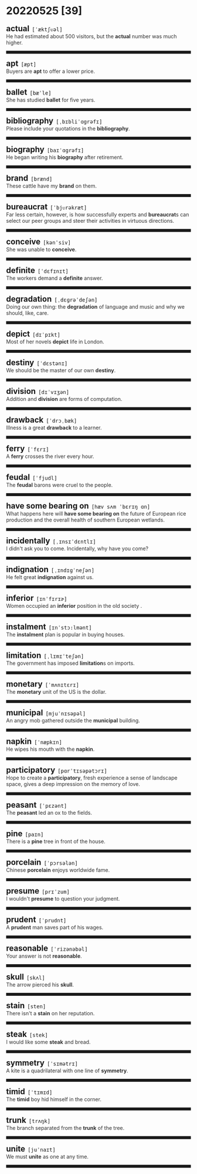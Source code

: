 <style>
/*不显示details的三角符号*/
details > summary::marker {
    display: none;
    content: none;
}
/*去掉外边框*/
details summary{
    outline:none;
    cursor:pointer;/*鼠标放上去之后变成手型*/
}
/*去掉前面默认的小黑三角*/
details summary::-webkit-details-marker{
    display:none; 
}
</style>
# 20220525 [39]  

<div style="display: flex;align-items: baseline;">
    <h2 style="margin-bottom: 0;margin-top: 0">actual</h2>
    <p style="padding:0 .5em; margin: 0;font-family: monospace;">[ˈæktʃᴜəl]</p>
    <p class="interpretation_47112" style="display:none ;padding:0 .5em; margin: 0; white-space: nowrap;overflow: hidden;text-overflow: ellipsis;">adj. 真实的；实际的</p>
</div>
<details class="details_47112">
    <summary style="color: #303030;">He had estimated about 500 visitors, but the <strong>actual</strong> number was much higher.</summary>
    他估计大约有500名游客，但实际人数要高得多。
</details>
<hr style="padding-bottom: 0.5em;" />


<div style="display: flex;align-items: baseline;">
    <h2 style="margin-bottom: 0;margin-top: 0">apt</h2>
    <p style="padding:0 .5em; margin: 0;font-family: monospace;">[æpt]</p>
    <p class="interpretation_47112" style="display:none ;padding:0 .5em; margin: 0; white-space: nowrap;overflow: hidden;text-overflow: ellipsis;">adj. 恰当的；聪明的；易于 ... 的</p>
</div>
<details class="details_47112">
    <summary style="color: #303030;">Buyers are <strong>apt</strong> to offer a lower price.</summary>
    买方倾向出一个低价。
</details>
<hr style="padding-bottom: 0.5em;" />


<div style="display: flex;align-items: baseline;">
    <h2 style="margin-bottom: 0;margin-top: 0">ballet</h2>
    <p style="padding:0 .5em; margin: 0;font-family: monospace;">[bæˈle]</p>
    <p class="interpretation_47112" style="display:none ;padding:0 .5em; margin: 0; white-space: nowrap;overflow: hidden;text-overflow: ellipsis;">n. 芭蕾舞；芭蕾</p>
</div>
<details class="details_47112">
    <summary style="color: #303030;">She has studied <strong>ballet</strong> for five years.</summary>
    她学芭蕾舞已经五年了。
</details>
<hr style="padding-bottom: 0.5em;" />


<div style="display: flex;align-items: baseline;">
    <h2 style="margin-bottom: 0;margin-top: 0">bibliography</h2>
    <p style="padding:0 .5em; margin: 0;font-family: monospace;">[ˌbɪbliˈɑgrəfɪ]</p>
    <p class="interpretation_47112" style="display:none ;padding:0 .5em; margin: 0; white-space: nowrap;overflow: hidden;text-overflow: ellipsis;">n. 参考书目；书籍学；文献学</p>
</div>
<details class="details_47112">
    <summary style="color: #303030;">Please include your quotations in the <strong>bibliography</strong>.</summary>
    请在参考文献处标明你的引文出处。
</details>
<hr style="padding-bottom: 0.5em;" />


<div style="display: flex;align-items: baseline;">
    <h2 style="margin-bottom: 0;margin-top: 0">biography</h2>
    <p style="padding:0 .5em; margin: 0;font-family: monospace;">[baɪˈɑgrəfɪ]</p>
    <p class="interpretation_47112" style="display:none ;padding:0 .5em; margin: 0; white-space: nowrap;overflow: hidden;text-overflow: ellipsis;">n. 传记</p>
</div>
<details class="details_47112">
    <summary style="color: #303030;">He began writing his <strong>biography</strong> after retirement.</summary>
    退休后他开始写自传。
</details>
<hr style="padding-bottom: 0.5em;" />


<div style="display: flex;align-items: baseline;">
    <h2 style="margin-bottom: 0;margin-top: 0">brand</h2>
    <p style="padding:0 .5em; margin: 0;font-family: monospace;">[brænd]</p>
    <p class="interpretation_47112" style="display:none ;padding:0 .5em; margin: 0; white-space: nowrap;overflow: hidden;text-overflow: ellipsis;">n. 品牌；商标；烙印
v. 侮辱；铭刻于； 加商标于；打烙印于</p>
</div>
<details class="details_47112">
    <summary style="color: #303030;">These cattle have my <strong>brand</strong> on them.</summary>
    这些牛身上打了烙印，标明是我的牛。
</details>
<hr style="padding-bottom: 0.5em;" />


<div style="display: flex;align-items: baseline;">
    <h2 style="margin-bottom: 0;margin-top: 0">bureaucrat</h2>
    <p style="padding:0 .5em; margin: 0;font-family: monospace;">[ˈbjᴜrəkræt]</p>
    <p class="interpretation_47112" style="display:none ;padding:0 .5em; margin: 0; white-space: nowrap;overflow: hidden;text-overflow: ellipsis;">n. 官僚；官僚主义者</p>
</div>
<details class="details_47112">
    <summary style="color: #303030;">Far less certain, however, is how successfully experts and <strong>bureaucrat</strong>s can select our peer groups and steer their activities in virtuous directions.</summary>
    然而，至于专家和官员如何成功找出需要帮助的人群并引导他们的行为向好的方向发展，这一点更加无法确定。
</details>
<hr style="padding-bottom: 0.5em;" />


<div style="display: flex;align-items: baseline;">
    <h2 style="margin-bottom: 0;margin-top: 0">conceive</h2>
    <p style="padding:0 .5em; margin: 0;font-family: monospace;">[kənˈsiv]</p>
    <p class="interpretation_47112" style="display:none ;padding:0 .5em; margin: 0; white-space: nowrap;overflow: hidden;text-overflow: ellipsis;">v. 构思；设想；怀孕</p>
</div>
<details class="details_47112">
    <summary style="color: #303030;">She was unable to <strong>conceive</strong>.</summary>
    她没有怀孕的能力。
</details>
<hr style="padding-bottom: 0.5em;" />


<div style="display: flex;align-items: baseline;">
    <h2 style="margin-bottom: 0;margin-top: 0">definite</h2>
    <p style="padding:0 .5em; margin: 0;font-family: monospace;">[ˈdɛfɪnɪt]</p>
    <p class="interpretation_47112" style="display:none ;padding:0 .5em; margin: 0; white-space: nowrap;overflow: hidden;text-overflow: ellipsis;">adj. 肯定的；确定的</p>
</div>
<details class="details_47112">
    <summary style="color: #303030;">The workers demand a <strong>definite</strong> answer.</summary>
    工人们要求一个明确的答复。
</details>
<hr style="padding-bottom: 0.5em;" />


<div style="display: flex;align-items: baseline;">
    <h2 style="margin-bottom: 0;margin-top: 0">degradation</h2>
    <p style="padding:0 .5em; margin: 0;font-family: monospace;">[ˌdɛɡrəˈdeʃən]</p>
    <p class="interpretation_47112" style="display:none ;padding:0 .5em; margin: 0; white-space: nowrap;overflow: hidden;text-overflow: ellipsis;">n. 降级；恶化</p>
</div>
<details class="details_47112">
    <summary style="color: #303030;">Doing our own thing: the <strong>degradation</strong> of language and music and why we should, like, care.</summary>
    做我们自己的事:语言和音乐的退化，以及为什么我们应该，喜欢，在意。
</details>
<hr style="padding-bottom: 0.5em;" />


<div style="display: flex;align-items: baseline;">
    <h2 style="margin-bottom: 0;margin-top: 0">depict</h2>
    <p style="padding:0 .5em; margin: 0;font-family: monospace;">[dɪˈpɪkt]</p>
    <p class="interpretation_47112" style="display:none ;padding:0 .5em; margin: 0; white-space: nowrap;overflow: hidden;text-overflow: ellipsis;">v. 描述；描绘</p>
</div>
<details class="details_47112">
    <summary style="color: #303030;">Most of her novels <strong>depict</strong> life in London.</summary>
    她的大部分小说描写的是伦敦的生活。
</details>
<hr style="padding-bottom: 0.5em;" />


<div style="display: flex;align-items: baseline;">
    <h2 style="margin-bottom: 0;margin-top: 0">destiny</h2>
    <p style="padding:0 .5em; margin: 0;font-family: monospace;">[ˈdɛstənɪ]</p>
    <p class="interpretation_47112" style="display:none ;padding:0 .5em; margin: 0; white-space: nowrap;overflow: hidden;text-overflow: ellipsis;">n. 命运；天命；天数</p>
</div>
<details class="details_47112">
    <summary style="color: #303030;">We should be the master of our own <strong>destiny</strong>.</summary>
    我们应该做自己命运的主人。
</details>
<hr style="padding-bottom: 0.5em;" />


<div style="display: flex;align-items: baseline;">
    <h2 style="margin-bottom: 0;margin-top: 0">division</h2>
    <p style="padding:0 .5em; margin: 0;font-family: monospace;">[dɪˈvɪʒən]</p>
    <p class="interpretation_47112" style="display:none ;padding:0 .5em; margin: 0; white-space: nowrap;overflow: hidden;text-overflow: ellipsis;">n. 划分；除法；部门</p>
</div>
<details class="details_47112">
    <summary style="color: #303030;">Addition and <strong>division</strong> are forms of computation.</summary>
    加法和除法都是计算方法。
</details>
<hr style="padding-bottom: 0.5em;" />


<div style="display: flex;align-items: baseline;">
    <h2 style="margin-bottom: 0;margin-top: 0">drawback</h2>
    <p style="padding:0 .5em; margin: 0;font-family: monospace;">[ˈdrɔˌbæk]</p>
    <p class="interpretation_47112" style="display:none ;padding:0 .5em; margin: 0; white-space: nowrap;overflow: hidden;text-overflow: ellipsis;">n. 缺点；不利条件</p>
</div>
<details class="details_47112">
    <summary style="color: #303030;">Illness is a great <strong>drawback</strong> to a learner.</summary>
    患病对学生来说是大为不利的。
</details>
<hr style="padding-bottom: 0.5em;" />


<div style="display: flex;align-items: baseline;">
    <h2 style="margin-bottom: 0;margin-top: 0">ferry</h2>
    <p style="padding:0 .5em; margin: 0;font-family: monospace;">[ˈfɛrɪ]</p>
    <p class="interpretation_47112" style="display:none ;padding:0 .5em; margin: 0; white-space: nowrap;overflow: hidden;text-overflow: ellipsis;">n. 渡船；渡口
v. 摆渡；运送</p>
</div>
<details class="details_47112">
    <summary style="color: #303030;">A <strong>ferry</strong> crosses the river every hour.</summary>
    渡船每小时过河一次。
</details>
<hr style="padding-bottom: 0.5em;" />


<div style="display: flex;align-items: baseline;">
    <h2 style="margin-bottom: 0;margin-top: 0">feudal</h2>
    <p style="padding:0 .5em; margin: 0;font-family: monospace;">[ˈfjudl]</p>
    <p class="interpretation_47112" style="display:none ;padding:0 .5em; margin: 0; white-space: nowrap;overflow: hidden;text-overflow: ellipsis;">adj. 封建的；封建制度的</p>
</div>
<details class="details_47112">
    <summary style="color: #303030;">The <strong>feudal</strong> barons were cruel to the people.</summary>
    封建贵族对人民很残酷。
</details>
<hr style="padding-bottom: 0.5em;" />


<div style="display: flex;align-items: baseline;">
    <h2 style="margin-bottom: 0;margin-top: 0">have some bearing on</h2>
    <p style="padding:0 .5em; margin: 0;font-family: monospace;">[hæv sʌm ˈbɛrɪŋ ɑn]</p>
    <p class="interpretation_47112" style="display:none ;padding:0 .5em; margin: 0; white-space: nowrap;overflow: hidden;text-overflow: ellipsis;">phrase. 与...有关</p>
</div>
<details class="details_47112">
    <summary style="color: #303030;">What happens here will <strong>have some bearing on</strong> the future of European rice production and the overall health of southern European wetlands.</summary>
    这里发生的一切将对欧洲水稻生产的未来和南欧湿地的整体健康产生一些影响。
</details>
<hr style="padding-bottom: 0.5em;" />


<div style="display: flex;align-items: baseline;">
    <h2 style="margin-bottom: 0;margin-top: 0">incidentally</h2>
    <p style="padding:0 .5em; margin: 0;font-family: monospace;">[ˌɪnsɪˈdɛntlɪ]</p>
    <p class="interpretation_47112" style="display:none ;padding:0 .5em; margin: 0; white-space: nowrap;overflow: hidden;text-overflow: ellipsis;">adv. 附带地；偶然地；顺便地</p>
</div>
<details class="details_47112">
    <summary style="color: #303030;">I didn't ask you to come. Incidentally, why have you come?</summary>
    我没有叫你来。顺便问一下，你为什么过来？
</details>
<hr style="padding-bottom: 0.5em;" />


<div style="display: flex;align-items: baseline;">
    <h2 style="margin-bottom: 0;margin-top: 0">indignation</h2>
    <p style="padding:0 .5em; margin: 0;font-family: monospace;">[ˌɪndɪɡˈneʃən]</p>
    <p class="interpretation_47112" style="display:none ;padding:0 .5em; margin: 0; white-space: nowrap;overflow: hidden;text-overflow: ellipsis;">n. 愤怒；愤慨；义愤</p>
</div>
<details class="details_47112">
    <summary style="color: #303030;">He felt great <strong>indignation</strong> against us.</summary>
    他对我们极为愤慨。
</details>
<hr style="padding-bottom: 0.5em;" />


<div style="display: flex;align-items: baseline;">
    <h2 style="margin-bottom: 0;margin-top: 0">inferior</h2>
    <p style="padding:0 .5em; margin: 0;font-family: monospace;">[ɪnˈfɪrɪɚ]</p>
    <p class="interpretation_47112" style="display:none ;padding:0 .5em; margin: 0; white-space: nowrap;overflow: hidden;text-overflow: ellipsis;">adj. 较差的；次等的；下级的</p>
</div>
<details class="details_47112">
    <summary style="color: #303030;">Women occupied an <strong>inferior</strong> position in the old society .</summary>
    在旧社会女人居于下等地位。
</details>
<hr style="padding-bottom: 0.5em;" />


<div style="display: flex;align-items: baseline;">
    <h2 style="margin-bottom: 0;margin-top: 0">instalment</h2>
    <p style="padding:0 .5em; margin: 0;font-family: monospace;">[ɪnˈstɔ:lmənt]</p>
    <p class="interpretation_47112" style="display:none ;padding:0 .5em; margin: 0; white-space: nowrap;overflow: hidden;text-overflow: ellipsis;">n. 部分；分期付款；分期连载的一部分</p>
</div>
<details class="details_47112">
    <summary style="color: #303030;">The <strong>instalment</strong> plan is popular in buying houses.</summary>
    流行用分期付款的办法买房子。
</details>
<hr style="padding-bottom: 0.5em;" />


<div style="display: flex;align-items: baseline;">
    <h2 style="margin-bottom: 0;margin-top: 0">limitation</h2>
    <p style="padding:0 .5em; margin: 0;font-family: monospace;">[ˌlɪmɪˈteʃən]</p>
    <p class="interpretation_47112" style="display:none ;padding:0 .5em; margin: 0; white-space: nowrap;overflow: hidden;text-overflow: ellipsis;">n. 限制；局限性</p>
</div>
<details class="details_47112">
    <summary style="color: #303030;">The government has imposed <strong>limitation</strong>s on imports.</summary>
    政府已经对进口进行了限制。
</details>
<hr style="padding-bottom: 0.5em;" />


<div style="display: flex;align-items: baseline;">
    <h2 style="margin-bottom: 0;margin-top: 0">monetary</h2>
    <p style="padding:0 .5em; margin: 0;font-family: monospace;">[ˈmʌnɪtɛrɪ]</p>
    <p class="interpretation_47112" style="display:none ;padding:0 .5em; margin: 0; white-space: nowrap;overflow: hidden;text-overflow: ellipsis;">adj. 货币的；金钱的</p>
</div>
<details class="details_47112">
    <summary style="color: #303030;">The <strong>monetary</strong> unit of the US is the dollar.</summary>
    美国的货币单位是美元。
</details>
<hr style="padding-bottom: 0.5em;" />


<div style="display: flex;align-items: baseline;">
    <h2 style="margin-bottom: 0;margin-top: 0">municipal</h2>
    <p style="padding:0 .5em; margin: 0;font-family: monospace;">[mjuˈnɪsəpəl]</p>
    <p class="interpretation_47112" style="display:none ;padding:0 .5em; margin: 0; white-space: nowrap;overflow: hidden;text-overflow: ellipsis;">adj. 市的；市政的</p>
</div>
<details class="details_47112">
    <summary style="color: #303030;">An angry mob gathered outside the <strong>municipal</strong> building.</summary>
    一群愤怒的暴民聚集在市政大楼的外面。
</details>
<hr style="padding-bottom: 0.5em;" />


<div style="display: flex;align-items: baseline;">
    <h2 style="margin-bottom: 0;margin-top: 0">napkin</h2>
    <p style="padding:0 .5em; margin: 0;font-family: monospace;">[ˈnæpkɪn]</p>
    <p class="interpretation_47112" style="display:none ;padding:0 .5em; margin: 0; white-space: nowrap;overflow: hidden;text-overflow: ellipsis;">n. 餐巾</p>
</div>
<details class="details_47112">
    <summary style="color: #303030;">He wipes his mouth with the <strong>napkin</strong>.</summary>
    他用餐巾擦了擦嘴。
</details>
<hr style="padding-bottom: 0.5em;" />


<div style="display: flex;align-items: baseline;">
    <h2 style="margin-bottom: 0;margin-top: 0">participatory</h2>
    <p style="padding:0 .5em; margin: 0;font-family: monospace;">[pɑrˈtɪsəpətɔrɪ]</p>
    <p class="interpretation_47112" style="display:none ;padding:0 .5em; margin: 0; white-space: nowrap;overflow: hidden;text-overflow: ellipsis;">adj. 具有参与特征的；供人分享的</p>
</div>
<details class="details_47112">
    <summary style="color: #303030;">Hope to create a <strong>participatory</strong>, fresh experience a sense of landscape space, gives a deep impression on the memory of love.</summary>
    希望营造具有参与性，新鲜体验感的景观空间，深入人心的给人一个关于爱情的记忆。
</details>
<hr style="padding-bottom: 0.5em;" />


<div style="display: flex;align-items: baseline;">
    <h2 style="margin-bottom: 0;margin-top: 0">peasant</h2>
    <p style="padding:0 .5em; margin: 0;font-family: monospace;">[ˈpɛzənt]</p>
    <p class="interpretation_47112" style="display:none ;padding:0 .5em; margin: 0; white-space: nowrap;overflow: hidden;text-overflow: ellipsis;">n. 农民；乡巴佬；庄稼人</p>
</div>
<details class="details_47112">
    <summary style="color: #303030;">The <strong>peasant</strong> led an ox to the fields.</summary>
    那个农民牵牛下地。
</details>
<hr style="padding-bottom: 0.5em;" />


<div style="display: flex;align-items: baseline;">
    <h2 style="margin-bottom: 0;margin-top: 0">pine</h2>
    <p style="padding:0 .5em; margin: 0;font-family: monospace;">[paɪn]</p>
    <p class="interpretation_47112" style="display:none ;padding:0 .5em; margin: 0; white-space: nowrap;overflow: hidden;text-overflow: ellipsis;">n. 松树；松木
v. 渴望；苦思</p>
</div>
<details class="details_47112">
    <summary style="color: #303030;">There is a <strong>pine</strong> tree in front of the house.</summary>
    房子前面有一株松树。
</details>
<hr style="padding-bottom: 0.5em;" />


<div style="display: flex;align-items: baseline;">
    <h2 style="margin-bottom: 0;margin-top: 0">porcelain</h2>
    <p style="padding:0 .5em; margin: 0;font-family: monospace;">[ˈpɔrsələn]</p>
    <p class="interpretation_47112" style="display:none ;padding:0 .5em; margin: 0; white-space: nowrap;overflow: hidden;text-overflow: ellipsis;">n. 瓷；瓷器</p>
</div>
<details class="details_47112">
    <summary style="color: #303030;">Chinese <strong>porcelain</strong> enjoys worldwide fame.</summary>
    中国的瓷器闻名世界。
</details>
<hr style="padding-bottom: 0.5em;" />


<div style="display: flex;align-items: baseline;">
    <h2 style="margin-bottom: 0;margin-top: 0">presume</h2>
    <p style="padding:0 .5em; margin: 0;font-family: monospace;">[prɪˈzum]</p>
    <p class="interpretation_47112" style="display:none ;padding:0 .5em; margin: 0; white-space: nowrap;overflow: hidden;text-overflow: ellipsis;">v. 假设；假定；设想；冒昧</p>
</div>
<details class="details_47112">
    <summary style="color: #303030;">I wouldn't <strong>presume</strong> to question your judgment.</summary>
    我不会冒昧地质疑你的判断。
</details>
<hr style="padding-bottom: 0.5em;" />


<div style="display: flex;align-items: baseline;">
    <h2 style="margin-bottom: 0;margin-top: 0">prudent</h2>
    <p style="padding:0 .5em; margin: 0;font-family: monospace;">[ˈprudnt]</p>
    <p class="interpretation_47112" style="display:none ;padding:0 .5em; margin: 0; white-space: nowrap;overflow: hidden;text-overflow: ellipsis;">adj. 谨慎的；慎重的；精明的</p>
</div>
<details class="details_47112">
    <summary style="color: #303030;">A <strong>prudent</strong> man saves part of his wages.</summary>
    精明的人会将一部分工资存起来。
</details>
<hr style="padding-bottom: 0.5em;" />


<div style="display: flex;align-items: baseline;">
    <h2 style="margin-bottom: 0;margin-top: 0">reasonable</h2>
    <p style="padding:0 .5em; margin: 0;font-family: monospace;">[ˈrizənəbəl]</p>
    <p class="interpretation_47112" style="display:none ;padding:0 .5em; margin: 0; white-space: nowrap;overflow: hidden;text-overflow: ellipsis;">adj. 合理的</p>
</div>
<details class="details_47112">
    <summary style="color: #303030;">Your answer is not <strong>reasonable</strong>.</summary>
    你的回答不合理。
</details>
<hr style="padding-bottom: 0.5em;" />


<div style="display: flex;align-items: baseline;">
    <h2 style="margin-bottom: 0;margin-top: 0">skull</h2>
    <p style="padding:0 .5em; margin: 0;font-family: monospace;">[skʌl]</p>
    <p class="interpretation_47112" style="display:none ;padding:0 .5em; margin: 0; white-space: nowrap;overflow: hidden;text-overflow: ellipsis;">n. 颅骨；头骨</p>
</div>
<details class="details_47112">
    <summary style="color: #303030;">The arrow pierced his <strong>skull</strong>.</summary>
    箭刺入他的头骨。
</details>
<hr style="padding-bottom: 0.5em;" />


<div style="display: flex;align-items: baseline;">
    <h2 style="margin-bottom: 0;margin-top: 0">stain</h2>
    <p style="padding:0 .5em; margin: 0;font-family: monospace;">[sten]</p>
    <p class="interpretation_47112" style="display:none ;padding:0 .5em; margin: 0; white-space: nowrap;overflow: hidden;text-overflow: ellipsis;">n. 污点
v. 玷污</p>
</div>
<details class="details_47112">
    <summary style="color: #303030;">There isn't a <strong>stain</strong> on her reputation.</summary>
    她的名誉没有半点污点。
</details>
<hr style="padding-bottom: 0.5em;" />


<div style="display: flex;align-items: baseline;">
    <h2 style="margin-bottom: 0;margin-top: 0">steak</h2>
    <p style="padding:0 .5em; margin: 0;font-family: monospace;">[stek]</p>
    <p class="interpretation_47112" style="display:none ;padding:0 .5em; margin: 0; white-space: nowrap;overflow: hidden;text-overflow: ellipsis;">n. 牛排；肉排</p>
</div>
<details class="details_47112">
    <summary style="color: #303030;">I would like some <strong>steak</strong> and bread.</summary>
    我要牛排和面包。
</details>
<hr style="padding-bottom: 0.5em;" />


<div style="display: flex;align-items: baseline;">
    <h2 style="margin-bottom: 0;margin-top: 0">symmetry</h2>
    <p style="padding:0 .5em; margin: 0;font-family: monospace;">[ˈsɪmətrɪ]</p>
    <p class="interpretation_47112" style="display:none ;padding:0 .5em; margin: 0; white-space: nowrap;overflow: hidden;text-overflow: ellipsis;">n. 对称</p>
</div>
<details class="details_47112">
    <summary style="color: #303030;">A kite is a quadrilateral with one line of <strong>symmetry</strong>.</summary>
    风筝是个有一条对称线的四边形。
</details>
<hr style="padding-bottom: 0.5em;" />


<div style="display: flex;align-items: baseline;">
    <h2 style="margin-bottom: 0;margin-top: 0">timid</h2>
    <p style="padding:0 .5em; margin: 0;font-family: monospace;">[ˈtɪmɪd]</p>
    <p class="interpretation_47112" style="display:none ;padding:0 .5em; margin: 0; white-space: nowrap;overflow: hidden;text-overflow: ellipsis;">adj. 胆小的；羞怯的</p>
</div>
<details class="details_47112">
    <summary style="color: #303030;">The <strong>timid</strong> boy hid himself in the corner.</summary>
    这个胆小的男孩把自己藏在角落里。
</details>
<hr style="padding-bottom: 0.5em;" />


<div style="display: flex;align-items: baseline;">
    <h2 style="margin-bottom: 0;margin-top: 0">trunk</h2>
    <p style="padding:0 .5em; margin: 0;font-family: monospace;">[trʌŋk]</p>
    <p class="interpretation_47112" style="display:none ;padding:0 .5em; margin: 0; white-space: nowrap;overflow: hidden;text-overflow: ellipsis;">n. 树干；躯干；大衣箱；象鼻子</p>
</div>
<details class="details_47112">
    <summary style="color: #303030;">The branch separated from the <strong>trunk</strong> of the tree.</summary>
    这个树枝从树干上脱落了。
</details>
<hr style="padding-bottom: 0.5em;" />


<div style="display: flex;align-items: baseline;">
    <h2 style="margin-bottom: 0;margin-top: 0">unite</h2>
    <p style="padding:0 .5em; margin: 0;font-family: monospace;">[juˈnaɪt]</p>
    <p class="interpretation_47112" style="display:none ;padding:0 .5em; margin: 0; white-space: nowrap;overflow: hidden;text-overflow: ellipsis;">v. 联合；团结；统一</p>
</div>
<details class="details_47112">
    <summary style="color: #303030;">We must <strong>unite</strong> as one at any time.</summary>
    无论何时我们必须团结一致。
</details>
<hr style="padding-bottom: 0.5em;" />

<script>
const details = document.querySelectorAll('.details_47112');
const translates = document.querySelectorAll('.interpretation_47112');

details.forEach((item, index) => item.addEventListener('toggle', () => {
    if (item.open) {
        translates[index].style.display = 'block';
    } else translates[index].style.display = 'none';
}));
</script>
